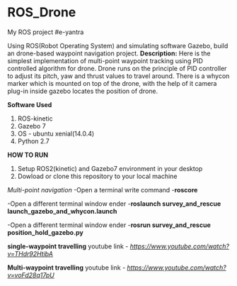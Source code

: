 # ROS_Drone
My ROS project #e-yantra

Using ROS(Robot Operating System) and simulating software Gazebo, build an drone-based waypoint navigation project.
**Description:**
Here is the simplest implementation of multi-point waypoint tracking using PID controlled algorithm for drone.
Drone runs on the principle of PID controller to adjust its pitch, yaw and thrust values to travel around.
There is a whycon marker which is mounted on top of the drone, with the help of it camera plug-in inside gazebo locates the position of drone. 

**Software Used**
1. ROS-kinetic
2. Gazebo 7
3. OS - ubuntu xenial(14.0.4)
4. Python 2.7

**HOW TO RUN**
1. Setup ROS2(kinetic) and Gazebo7 environment in your desktop
2. Dowload or clone this repository to your local machine

*Multi-point navigation*
-Open a terminal write command -**roscore**

-Open a different terminal window ender -**roslaunch survey_and_rescue launch_gazebo_and_whycon.launch**

-Open a different terminal window ender -**rosrun survey_and_rescue position_hold_gazebo.py**


**single-waypoint travelling** youtube link - *https://www.youtube.com/watch?v=THdr92HtibA*

**Multi-waypoint travelling** youtube link - *https://www.youtube.com/watch?v=voFd28q17pU*
